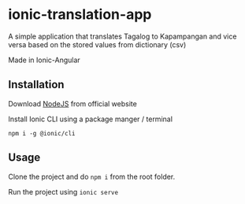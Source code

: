 # ionic-translation-app

A simple application that translates Tagalog to Kapampangan and vice versa based on the stored values from dictionary (csv)

Made in Ionic-Angular

## Installation

Download [NodeJS](https://nodejs.org/en/download/) from official website

Install Ionic CLI using a package manger / terminal

`
npm i -g @ionic/cli
`

## Usage

Clone the project and do `npm i` from the root folder.

Run the project using `ionic serve`
